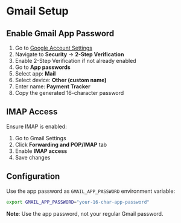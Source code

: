 # Gmail Setup

## Enable Gmail App Password

1. Go to [Google Account Settings](https://myaccount.google.com/)
2. Navigate to **Security** → **2-Step Verification**
3. Enable 2-Step Verification if not already enabled
4. Go to **App passwords**
5. Select app: **Mail**
6. Select device: **Other (custom name)**
7. Enter name: **Payment Tracker**
8. Copy the generated 16-character password

## IMAP Access

Ensure IMAP is enabled:
1. Go to Gmail Settings
2. Click **Forwarding and POP/IMAP** tab
3. Enable **IMAP access**
4. Save changes

## Configuration

Use the app password as `GMAIL_APP_PASSWORD` environment variable:

```bash
export GMAIL_APP_PASSWORD="your-16-char-app-password"
```

**Note**: Use the app password, not your regular Gmail password.
